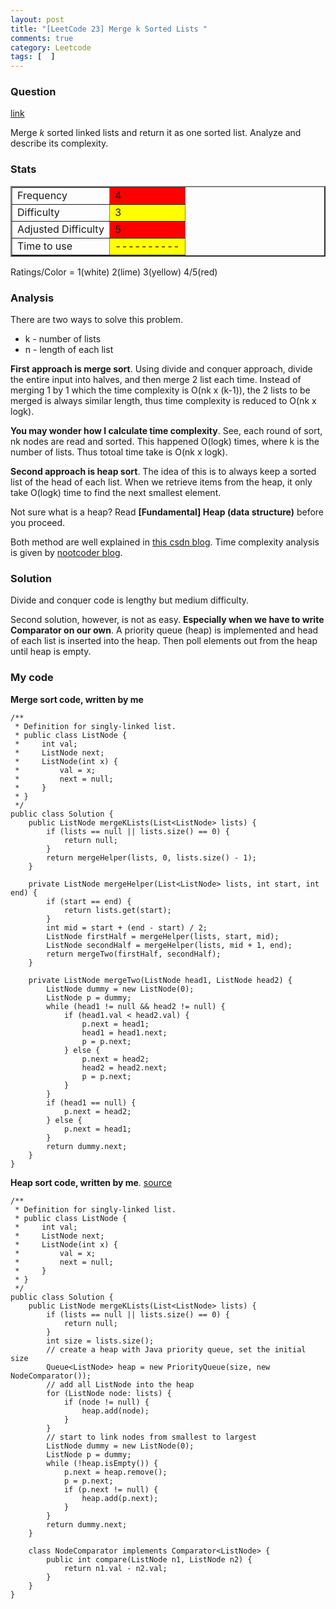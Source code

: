 ```yaml
---
layout: post
title: "[LeetCode 23] Merge k Sorted Lists "
comments: true
category: Leetcode
tags: [  ]
---
```


### Question 

[link](http://oj.leetcode.com/problems/merge-k-sorted-lists/)

<div class="question-content">
            <p></p><p>
Merge <i>k</i> sorted linked lists and return it as one sorted list. Analyze and describe its complexity.
</p><p></p>
</div>

### Stats

<table border="2">
	<tr>
		<td>Frequency</td>
		<td bgcolor="red">4</td>
	</tr>
	<tr>
		<td>Difficulty</td>
		<td bgcolor="yellow">3</td>
	</tr>
	<tr>
		<td>Adjusted Difficulty</td>
		<td bgcolor="red">5</td>
	</tr>
	<tr>
		<td>Time to use</td>
		<td bgcolor="yellow">----------</td>
	</tr>
</table>

Ratings/Color = 1(white) 2(lime) 3(yellow) 4/5(red)

### Analysis

There are two ways to solve this problem. 

* k - number of lists
* n - length of each list

__First approach is merge sort__. Using divide and conquer approach, divide the entire input into halves, and then merge 2 list each time. Instead of merging 1 by 1 which the time complexity is O(nk x (k-1)), the 2 lists to be merged is always similar length, thus time complexity is reduced to O(nk x logk). 

__You may wonder how I calculate time complexity__. See, each round of sort, nk nodes are read and sorted. This happened O(logk) times, where k is the number of lists. Thus totoal time take is O(nk x logk). 

__Second approach is heap sort__. The idea of this is to always keep a sorted list of the head of each list. When we retrieve items from the heap, it only take O(logk) time to find the next smallest element. 

Not sure what is a heap? Read __[Fundamental] Heap (data structure)__ before you proceed. 

Both method are well explained in [this csdn blog](http://blog.csdn.net/linhuanmars/article/details/19899259). Time complexity analysis is given by [nootcoder blog](http://n00tc0d3r.blogspot.sg/2013/04/merge-k-sorted-lists.html). 

### Solution

Divide and conquer code is lengthy but medium difficulty. 

Second solution, however, is not as easy. __Especially when we have to write Comparator on our own__.  A priority queue (heap) is implemented and head of each list is inserted into the heap. Then poll elements out from the heap until heap is empty. 

### My code 

__Merge sort code, written by me__

    /**
     * Definition for singly-linked list.
     * public class ListNode {
     *     int val;
     *     ListNode next;
     *     ListNode(int x) {
     *         val = x;
     *         next = null;
     *     }
     * }
     */
    public class Solution {
        public ListNode mergeKLists(List<ListNode> lists) {
            if (lists == null || lists.size() == 0) {
                return null;
            }
            return mergeHelper(lists, 0, lists.size() - 1);
        }

        private ListNode mergeHelper(List<ListNode> lists, int start, int end) {
            if (start == end) {
                return lists.get(start);
            } 
            int mid = start + (end - start) / 2;
            ListNode firstHalf = mergeHelper(lists, start, mid);
            ListNode secondHalf = mergeHelper(lists, mid + 1, end);
            return mergeTwo(firstHalf, secondHalf);
        }

        private ListNode mergeTwo(ListNode head1, ListNode head2) {
            ListNode dummy = new ListNode(0);
            ListNode p = dummy;
            while (head1 != null && head2 != null) {
                if (head1.val < head2.val) {
                    p.next = head1;
                    head1 = head1.next;
                    p = p.next;
                } else {
                    p.next = head2;
                    head2 = head2.next;
                    p = p.next;
                }
            }
            if (head1 == null) {
                p.next = head2;
            } else {
                p.next = head1;
            }
            return dummy.next;
        }
    }

__Heap sort code, written by me__. [source](http://answer.ninechapter.com/solutions/merge-k-sorted-lists/)

    /**
     * Definition for singly-linked list.
     * public class ListNode {
     *     int val;
     *     ListNode next;
     *     ListNode(int x) {
     *         val = x;
     *         next = null;
     *     }
     * }
     */
    public class Solution {
        public ListNode mergeKLists(List<ListNode> lists) {
            if (lists == null || lists.size() == 0) {
                return null;
            }
            int size = lists.size();
            // create a heap with Java priority queue, set the initial size
            Queue<ListNode> heap = new PriorityQueue(size, new NodeComparator());
            // add all ListNode into the heap
            for (ListNode node: lists) {
                if (node != null) {
                    heap.add(node);
                }
            }
            // start to link nodes from smallest to largest
            ListNode dummy = new ListNode(0);
            ListNode p = dummy;
            while (!heap.isEmpty()) {
                p.next = heap.remove();
                p = p.next;
                if (p.next != null) {
                    heap.add(p.next);
                }
            }
            return dummy.next;
        }

        class NodeComparator implements Comparator<ListNode> {
            public int compare(ListNode n1, ListNode n2) {
                return n1.val - n2.val;
            }
        }
    }
